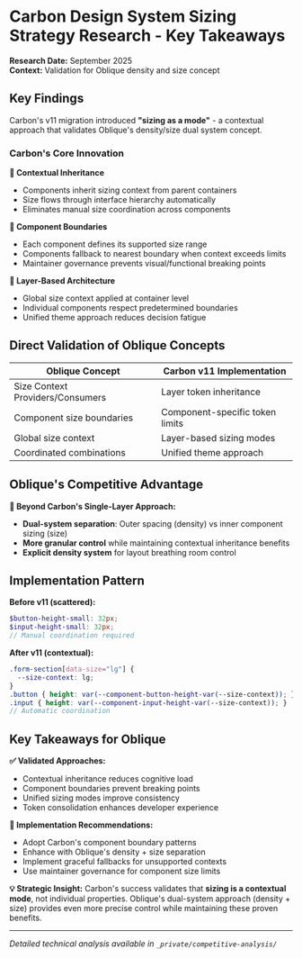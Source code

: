 # Carbon Design System Sizing Strategy Research - Key Takeaways

**Research Date:** September 2025  
**Context:** Validation for Oblique density and size concept

## Key Findings

Carbon's v11 migration introduced **"sizing as a mode"** - a contextual approach that validates Oblique's density/size dual system concept.

### Carbon's Core Innovation

**🎯 Contextual Inheritance**
- Components inherit sizing context from parent containers
- Size flows through interface hierarchy automatically
- Eliminates manual size coordination across components

**📏 Component Boundaries**
- Each component defines its supported size range
- Components fallback to nearest boundary when context exceeds limits
- Maintainer governance prevents visual/functional breaking points

**🔄 Layer-Based Architecture**
- Global size context applied at container level
- Individual components respect predetermined boundaries
- Unified theme approach reduces decision fatigue

## Direct Validation of Oblique Concepts

| Oblique Concept | Carbon v11 Implementation |
|----------------|---------------------------|
| Size Context Providers/Consumers | Layer token inheritance |
| Component size boundaries | Component-specific token limits |
| Global size context | Layer-based sizing modes |
| Coordinated combinations | Unified theme approach |

## Oblique's Competitive Advantage

**🚀 Beyond Carbon's Single-Layer Approach:**
- **Dual-system separation**: Outer spacing (density) vs inner component sizing (size)
- **More granular control** while maintaining contextual inheritance benefits
- **Explicit density system** for layout breathing room control

## Implementation Pattern

**Before v11 (scattered):**
```scss
$button-height-small: 32px;
$input-height-small: 32px;
// Manual coordination required
```

**After v11 (contextual):**
```scss
.form-section[data-size="lg"] {
  --size-context: lg;
}
.button { height: var(--component-button-height-var(--size-context)); }
.input { height: var(--component-input-height-var(--size-context)); }
// Automatic coordination
```

## Key Takeaways for Oblique

**✅ Validated Approaches:**
- Contextual inheritance reduces cognitive load
- Component boundaries prevent breaking points
- Unified sizing modes improve consistency
- Token consolidation enhances developer experience

**🎯 Implementation Recommendations:**
- Adopt Carbon's component boundary patterns
- Enhance with Oblique's density + size separation
- Implement graceful fallbacks for unsupported contexts
- Use maintainer governance for component size limits

**💡 Strategic Insight:**
Carbon's success validates that **sizing is a contextual mode**, not individual properties. Oblique's dual-system approach (density + size) provides even more precise control while maintaining these proven benefits.

---
*Detailed technical analysis available in `_private/competitive-analysis/`*
